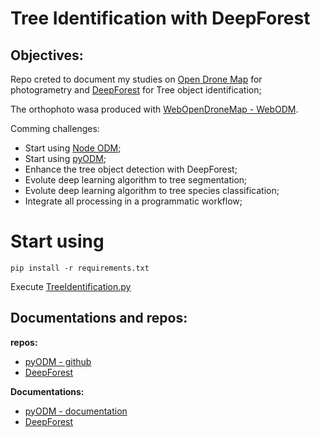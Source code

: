 # Tree Identification with DeepForest

## Objectives:  
Repo creted to document my studies on [Open Drone Map]() for photogrametry and [DeepForest](https://deepforest.readthedocs.io/en/latest/) for Tree object identification;

The orthophoto wasa produced with [WebOpenDroneMap - WebODM](https://www.opendronemap.org/webodm/). 

Comming challenges:
- Start using [Node ODM](https://github.com/OpenDroneMap/NodeODM/blob/master/docs/index.adoc);  
- Start using [pyODM](https://github.com/OpenDroneMap/PyODM);  
- Enhance the tree object detection with DeepForest;  
- Evolute deep learning algorithm to tree segmentation;
- Evolute deep learning algorithm to tree species classification;  
- Integrate all processing in a programmatic workflow;  

# Start using

```commandline
pip install -r requirements.txt
```

Execute [TreeIdentification.py](./TreeIdentification.py)

## Documentations and repos:
**repos:**  
* [pyODM - github](https://github.com/OpenDroneMap/PyODM)
* [DeepForest](https://github.com/weecology/DeepForest)

**Documentations:**
* [pyODM - documentation](https://pyodm.readthedocs.io/en/latest/)  
* [DeepForest](https://deepforest.readthedocs.io/en/latest/)  
